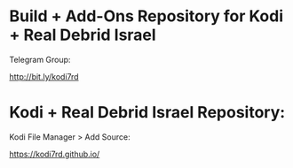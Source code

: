 # Build + Add-Ons Repository for Kodi + Real Debrid Israel

Telegram Group:

http://bit.ly/kodi7rd

# Kodi + Real Debrid Israel Repository:
Kodi File Manager > Add Source:

https://kodi7rd.github.io/
